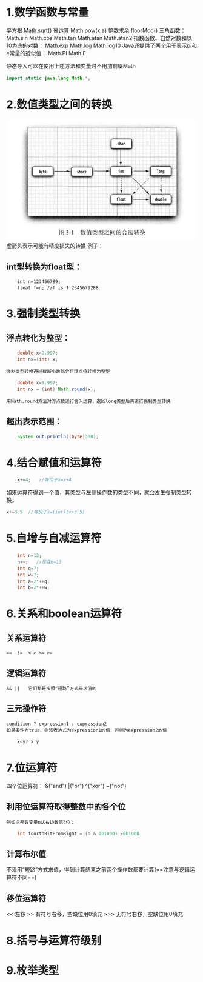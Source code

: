 # 1.数学函数与常量
平方根 Math.sqrt()
幂运算 Math.pow(x,a)
整数求余  floorMod()
三角函数：
Math.sin    Math.cos    Math.tan Math.atan  Math.atan2
指数函数、自然对数和以10为底的对数：
Math.exp   Math.log  Math.log10
Java还提供了两个用于表示pi和e常量的近似值：
Math.PI   Math.E

静态导入可以在使用上述方法和变量时不用加前缀Math
```java
import static java.lang.Math.*;
```

# 2.数值类型之间的转换
![](images/2022-02-12-13-40-04.png)
虚箭头表示可能有精度损失的转换
例子：
## int型转换为float型：
```javak
    int n=123456789;
    float f=n; //f is 1.23456792E8
```


# 3.强制类型转换
## 浮点转化为整型：
```java
    double x=9.997;
    int nx=(int) x;
```
    强制类型转换通过截断小数部分将浮点值转换为整型

```java
    double x=9.997;
    int nx = (int) Math.round(x);
```
    用Math.round方法对浮点数进行舍入运算，返回long类型后再进行强制类型转换

## 超出表示范围：
```java
    System.out.println((byte)300);
```

# 4.结合赋值和运算符
```java
    x+=4;   //等价于x=x+4
```
如果运算符得到一个值，其类型与左侧操作数的类型不同，就会发生强制类型转换。
```java
x+=3.5  //等价于x=(int)(x+3.5)
```

# 5.自增与自减运算符
```java
    int n=12;
    n++;   //现在n=13
    int q=7;
    int w=7;
    int a=2*++q;
    int b=2*++w;
```

# 6.关系和boolean运算符
## 关系运算符
    ==  !=  < > <= >=
## 逻辑运算符
    && ||   它们都是按照“短路”方式来求值的

## 三元操作符
    condition ? expression1 : expression2
    如果条件为true，则该表达式为expression1的值，否则为expression2的值

```java
    x<y? x:y
```

# 7.位运算符
四个位运算符：
    &("and")   |("or")  ^("xor") ~("not")
    
## 利用位运算符取得整数中的各个位
    例如求整数变量n从右边数第4位：
```java
    int fourthBitFromRight = (n & 0b1000) /0b1000
```

## 计算布尔值
不采用“短路”方式求值，得到计算结果之前两个操作数都要计算(==注意与逻辑运算符不同==)

## 移位运算符
<< 左移  >> 有符号右移，空缺位用0填充  >>> 无符号右移，空缺位用0填充

# 8.括号与运算符级别


# 9.枚举类型


